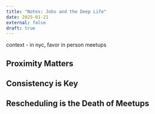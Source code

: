 ```yaml
---
title: "Notes: Jobs and the Deep Life"
date: 2025-01-21
external: false
draft: true
---
```


context - in nyc, favor in person meetups

## Proximity Matters

## Consistency is Key

## Rescheduling is the Death of Meetups
